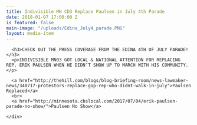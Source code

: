```yaml
---
title: Indivisible MN CD3 Replace Paulsen in July 4th Parade
date: 2018-01-07 17:00:00 Z
is featured: false
main-image: "/uploads/Edina_July4_parade.PNG"
layout: media-item
---
```


<div class="container">
  <div class="clearfix spacer"></div>

  <div class="row">
    <div class="col-sm-10 col-lg-9">

      <h3>CHECK OUT THE PRESS COVERAGE FROM THE EDINA 4TH OF JULY PARADE!</h3>
      <p>INDIVISIBLE MN03 GOT LOCAL & NATIONAL ATTENTION FOR REPLACING REP. ERIK PAULSEN WHEN HE DIDN’T SHOW UP TO MARCH WITH HIS COMMUNITY.</p>

      <a href="http://thehill.com/blogs/blog-briefing-room/news-lawmaker-news/340717-protestors-replace-gop-rep-who-didnt-walk-in-july">Paulsen Replaced</a>
      <br>
      <a href="http://minnesota.cbslocal.com/2017/07/04/erik-paulsen-parade-no-show/">Paulsen No Show</a>

    </div>
  </div>
</div>

<div class="spacer clearfix"></div>
<div class="spacer clearfix"></div>
